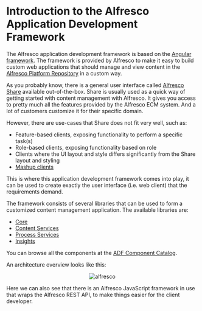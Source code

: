 # Introduction to the Alfresco Application Development Framework

The Alfresco application development framework is based on the [Angular framework](https://angular.io/).
The framework is provided by Alfresco to make it easy to build custom web applications that 
should manage and view content in the [Alfresco Platform Repository](http://docs.alfresco.com/5.1/concepts/content-repo-about.html) in a custom way.

As you probably know, there is a general user interface called [Alfresco Share](http://docs.alfresco.com/5.1/concepts/gs-intro.html) available out-of-the-box. 
Share is usually used as a quick way of getting started with content management with Alfresco. It gives you access to pretty much all
the features provided by the Alfresco ECM system. And a lot of customers customize it for their specific domain.

However, there are use-cases that Share does not fit very well, such as:

- Feature-based clients, exposing functionality to perform a specific task(s)
- Role-based clients, exposing functionality based on role 
- Clients where the UI layout and style differs significantly from the Share layout and styling
- [Mashup clients](http://whatis.techtarget.com/definition/mash-up)

This is where this application development framework comes into play, it can be used to create exactly the user interface 
(i.e. web client) that the requirements demand.  
 
The framework consists of several libraries that can be used to form a customized content management application. The available libraries are:

- [Core](lib/core/README.md)
- [Content Services](lib/content-services/README.md)
- [Process Services](lib/process-services/README.md)
- [Insights](lib/insights/README.md)


You can browse all the components at the
[ADF Component Catalog](https://alfresco.github.io/adf-component-catalog/).

An architecture overview looks like this:

<p align="center">
  <img title="alfresco-angular-components-architecture" alt='alfresco' src='assets/alfresco-app-dev-framework-architecture.png'></img>
</p>

Here we can also see that there is an Alfresco JavaScript framework in use that wraps the Alfresco REST API, to make things easier for the client developer.


